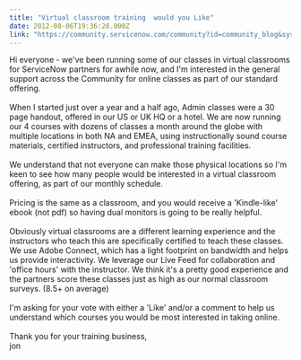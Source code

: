 ```yaml
---
title: "Virtual classroom training  would you Like"
date: 2012-08-06T19:36:28.000Z
link: "https://community.servicenow.com/community?id=community_blog&sys_id=b5fd262ddbd0dbc01dcaf3231f961929"
---
```

<p>Hi everyone - we've been running some of our classes in virtual classrooms for ServiceNow partners for awhile now, and I'm interested in the general support across the Community for online classes as part of our standard offering. <br/><br/>When I started just over a year and a half ago, Admin classes were a 30 page handout, offered in our US or UK HQ or a hotel. We are now running our 4 courses with dozens of classes a month around the globe with multiple locations in both NA and EMEA, using instructionally sound course materials, certified instructors, and professional training facilities. <br/><br/>We understand that not everyone can make those physical locations so I'm keen to see how many people would be interested in a virtual classroom offering, as part of our monthly schedule. <br/><br/>Pricing is the same as a classroom, and you would receive a 'Kindle-like' ebook (not pdf) so having dual monitors is going to be really helpful.<br/><br/>Obviously virtual classrooms are a different learning experience and the instructors who teach this are specifically certified to teach these classes. We use Adobe Connect, which has a light footprint on bandwidth and helps us provide interactivity. We leverage our Live Feed for collaboration and 'office hours' with the instructor. We think it's a pretty good experience and the partners score these classes just as high as our normal classroom surveys. (8.5+ on average)<br/><br/>I'm asking for your vote with either a 'Like' and/or a comment to help us understand which courses you would be most interested in taking online.<br/><br/>Thank you for your training business, <br/>jon</p>